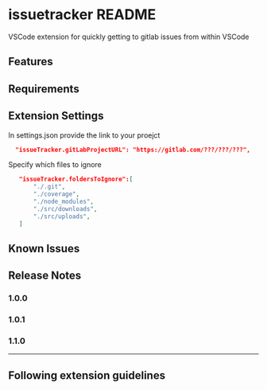 # issuetracker README

VSCode extension for quickly getting to gitlab issues from within VSCode

## Features



## Requirements



## Extension Settings
In settings.json provide the link to your proejct
```json
  "issueTracker.gitLabProjectURL": "https://gitlab.com/???/???/???",
```
Specify which files to ignore
 ```json
    "issueTracker.foldersToIgnore":[
        "./.git",
        "./coverage",
        "./node_modules",
        "./src/downloads",
        "./src/uploads",
    ]
```
## Known Issues

## Release Notes



### 1.0.0

### 1.0.1


### 1.1.0



-----------------------------------------------------------------------------------------------------------
## Following extension guidelines



